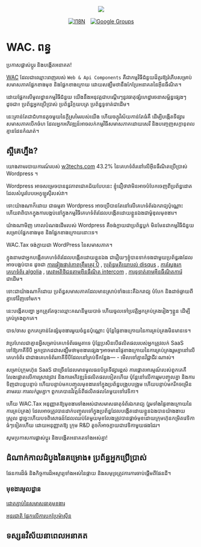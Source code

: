 <p align="center"><a href="https://wac.tax"><img src="https://cdn.jsdelivr.net/gh/wactax/img/logo.svg"/></a></p><p align="center"><a href="https://github.com/wactax/wac.tax/blob/main/doc/README.md#readme"><img alt="I18N" src="https://cdn.jsdelivr.net/gh/wactax/img/t.svg"/></a>　<a href="https://groups.google.com/u/2/g/wactax"><img alt="Google Groups" src="https://cdn.jsdelivr.net/gh/wactax/img/g-groups.svg"/></a></p>

# WAC. ពន្ធ

ប្រកាសផ្លាស់ប្តូរ និងបង្កើតអនាគត!

[WAC](https://wac.tax) ដែលជាឈ្មោះពេញរបស់ `Web & Api Components` គឺជាកម្មវិធីជំនួយដ៏គួរឱ្យរំភើបសម្រាប់សមាសភាគផ្នែកខាងមុខ និងផ្នែកខាងក្រោយ ដោយសង្ឃឹមថានឹងកែប្រែអនាគតនៃអ៊ីនធឺណិត។

ដោយផ្អែកលើមូលដ្ឋានកម្មវិធីជំនួយ យើងនឹងអនុវត្តជាបណ្តើរៗនូវធាតុផ្សំហេដ្ឋារចនាសម្ព័ន្ធផ្សេងៗ ដូចជា៖ ប្រព័ន្ធអ្នកប្រើប្រាស់ ប្រព័ន្ធវិក្កយបត្រ ប្រព័ន្ធទូទាត់ជាដើម។

នេះគ្រាន់តែជាជំហានតូចមួយនៃក្តីស្រមៃរបស់យើង ហើយចក្ខុវិស័យកាន់តែធំគឺ ដើម្បីបង្កើតទីផ្សារសមាសភាគបើកចំហ ដែលអ្នកអភិវឌ្ឍន៍អាចលក់កម្មវិធីសមាសភាគដោយសេរី និងបញ្ចេញសក្តានុពលគ្មានដែនកំណត់។

## ស្អី​គេ​ហ្នឹង?

យោងតាមរបាយការណ៍របស់ [w3techs.com](https://w3techs.com/technologies/details/cm-wordpress) 43.2% នៃគេហទំព័រនៅលើអ៊ីនធឺណិតប្រើប្រាស់ Wordpress ។

Wordpress អាចសម្រេចបាននូវភាពជោគជ័យបែបនេះ ខ្ញុំជឿថាវាមិនអាចបំបែកចេញពីប្រព័ន្ធដោតដែលសំបូរបែបអេកូឡូស៊ីរបស់វា។

ទោះយ៉ាងណាក៏ដោយ ជាធម្មតា Wordpress អាចប្រើបានតែនៅលើគេហទំព័រឯករាជ្យប៉ុណ្ណោះ ហើយវាពិបាកក្នុងការបង្កប់នៅក្នុងកម្មវិធីគេហទំព័រដែលបង្កើតដោយខ្លួនឯងជាម៉ូឌុលមុខងារ។

យ៉ាងណាមិញ គោលបំណងដើមរបស់ Wordpress គឺចង់ក្លាយជាប្រព័ន្ធប្លក់ មិនមែនជាកម្មវិធីជំនួយសម្រាប់ផ្នែកខាងមុខ និងផ្នែកខាងក្រោយនោះទេ។

WAC.Tax ចង់ក្លាយជា WordPress នៃសមាសភាគ។

ក្នុងនាមជាអ្នកបង្កើតគេហទំព័រដែលបង្កើតដោយខ្លួនឯង ជារឿយៗខ្ញុំបានទាក់ទងជាមួយប្រព័ន្ធរងដែលអាចបង្កប់បាន ដូចជា [ការផ្ទៀងផ្ទាត់ភាពត្រឹមត្រូវ 0](https://auth0.com) , [ប្រព័ន្ធមតិយោបល់ disqus](https://disqus.com) , [ការស្វែងរកគេហទំព័រ algolia](https://www.algolia.com) , [សេវាអតិថិជនតាមអ៊ីនធឺណិត intercom](https://www.intercom.com) , [ការទូទាត់តាមអ៊ីនធឺណិតការ៉េ](https://developer.squareup.com/docs/web-payments/overview) ជាដើម។

ទោះជាយ៉ាងណាក៏ដោយ ប្រព័ន្ធសមាសភាគដែលមានស្រាប់ទាំងនេះគឺឯករាជ្យ បំបែក និងដាច់ឆ្ងាយពីគ្នាទៅវិញទៅមក។

នេះបង្កើតបញ្ហា អ្នកត្រូវតែចុះឈ្មោះគណនីមួយបាច់ ហើយចូលទៅប្រវត្តិអ្នកគ្រប់គ្រងរៀងៗខ្លួន ដើម្បីគ្រប់គ្រងពួកគេ។

បាទ/ចាស ពួកគេគ្រាន់តែផ្សំមុខងារមួយចំនួនប៉ុណ្ណោះ ប៉ុន្តែផ្ទៃខាងក្រោយនៃការគ្រប់គ្រងមិនមានទេ។

វាប្រហែលជាគ្មានអ្វីសម្រាប់គេហទំព័រធម្មតាទេ ប៉ុន្តែប្រសិនបើផលិតផលរបស់អ្នកត្រូវលក់ SaaS ទៅឱ្យភាគីទីបី អ្នកប្រាកដជាសង្ឃឹមថាមុខងារផ្សេងៗអាចមានផ្ទៃខាងក្រោយនៃការគ្រប់គ្រងរួមគ្នានៅលើគេហទំព័រ ជាជាងគេហទំព័រភាគីទីបីដែលនៅគ្រប់ទីកន្លែង— - មើលទៅគ្មានវិជ្ជាជីវៈណាស់។

សម្រាប់ក្រុមហ៊ុន SaaS ជាច្រើនដែលមានមូលធនប័ត្រទីផ្សារខ្ពស់ ការផ្តោតអារម្មណ៍របស់ពួកគេគឺលែងផ្តោតលើការស្រាវជ្រាវ និងការអភិវឌ្ឍន៍ផលិតផលទៀតហើយ ប៉ុន្តែនៅលើការរួមបញ្ចូលគ្នា និងការទិញជាបន្តបន្ទាប់ ហើយបន្ទាប់មកបញ្ចូលមុខងារទៅក្នុងប្រព័ន្ធបង្រួបបង្រួម ហើយបន្ទាប់មករីកចម្រើនតាមរយៈការលក់រួមគ្នា។ ពួកគេបានវិវត្តន៍ពីផលិតផលតែមួយទៅវេទិកា។

ហើយ WAC.Tax អនុញ្ញាតឱ្យមុខងារទាំងអស់ជាសមាសធាតុទំព័រឯករាជ្យ (រួមទាំងផ្ទៃខាងក្រោយនៃការគ្រប់គ្រង) ដែលអាចត្រូវបានដាក់បញ្ចូលទៅក្នុងប្រព័ន្ធដែលបង្កើតដោយខ្លួនឯងបានយ៉ាងងាយស្រួល ដូច្នេះហើយបទពិសោធន៍ដែលឈប់តែមួយមុខលែងត្រូវបានផ្តាច់មុខដោយក្រុមហ៊ុនកម្រិតវេទិកាធំៗទៀតហើយ ដោយអនុញ្ញាតឱ្យ ក្រុម R&D តូចក៏អាចក្លាយជាវេទិកាមួយផងដែរ។

សូមប្រកាសការផ្លាស់ប្តូរ និងបង្កើតអនាគតទាំងអស់គ្នា!

## ដំណាក់កាលដំបូងនៃគម្រោង៖ ប្រព័ន្ធអ្នកប្រើប្រាស់

ផែនការដ៏ធំ និងកិច្ចការដ៏អស្ចារ្យទាំងអស់នៃផ្កាយ និងសមុទ្រត្រូវការការចាប់ផ្តើមពីផែនដី។

### មុខងារមូលដ្ឋាន

[ដោតភ្ជាប់នៃសមាសធាតុមុខងារ](./pkg.md)

[អន្តរជាតិ ផ្អែកលើការបកប្រែម៉ាស៊ីន](./i18n.md)

## ទស្សនវិស័យនាពេលអនាគត
